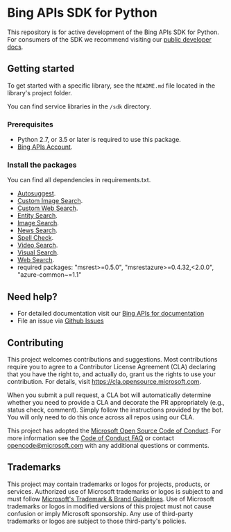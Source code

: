 <!-- Copyright (c) Microsoft Corporation.
 Licensed under the MIT License. -->
# Bing APIs SDK for Python


This repository is for active development of the Bing APIs SDK for Python. For consumers of the SDK we recommend visiting our [public developer docs](https://docs.microsoft.com/en-us/bing/search-apis/).

## Getting started

To get started with a specific library, see the `README.md` file located in the library's project folder.

You can find service libraries in the `/sdk` directory.

### Prerequisites

* Python 2.7, or 3.5 or later is required to use this package.
* [Bing APIs Account](https://aka.ms/bingapisignup).


### Install the packages 

You can find all dependencies in requirements.txt.
* [Autosuggest](https://pypi.org/project/microsoft-bing-autosuggest/).
* [Custom Image Search](https://pypi.org/project/microsoft-bing-customimagesearch/).
* [Custom Web Search](https://pypi.org/project/microsoft-bing-customwebsearch/).
* [Entity Search](https://pypi.org/project/microsoft-bing-entitysearch/).
* [Image Search](https://pypi.org/project/microsoft-bing-imagesearch/).
* [News Search](https://pypi.org/project/microsoft-bing-newssearch/).
* [Spell Check](https://pypi.org/project/microsoft-bing-spellcheck/).
* [Video Search](https://pypi.org/project/microsoft-bing-videosearch/).
* [Visual Search](https://pypi.org/project/microsoft-bing-visualsearch/).
* [Web Search](https://pypi.org/project/microsoft-bing-websearch/).
* required packages: "msrest>=0.5.0", "msrestazure>=0.4.32,<2.0.0", "azure-common~=1.1"

## Need help?

* For detailed documentation visit our [Bing APIs for documentation](https://docs.microsoft.com/en-us/bing/search-apis/)
* File an issue via [Github Issues](https://github.com/microsoft/bing-search-sdk-for-python/issues)



## Contributing

This project welcomes contributions and suggestions.  Most contributions require you to agree to a
Contributor License Agreement (CLA) declaring that you have the right to, and actually do, grant us
the rights to use your contribution. For details, visit https://cla.opensource.microsoft.com.

When you submit a pull request, a CLA bot will automatically determine whether you need to provide
a CLA and decorate the PR appropriately (e.g., status check, comment). Simply follow the instructions
provided by the bot. You will only need to do this once across all repos using our CLA.

This project has adopted the [Microsoft Open Source Code of Conduct](https://opensource.microsoft.com/codeofconduct/).
For more information see the [Code of Conduct FAQ](https://opensource.microsoft.com/codeofconduct/faq/) or
contact [opencode@microsoft.com](mailto:opencode@microsoft.com) with any additional questions or comments.

## Trademarks

This project may contain trademarks or logos for projects, products, or services. Authorized use of Microsoft 
trademarks or logos is subject to and must follow 
[Microsoft's Trademark & Brand Guidelines](https://www.microsoft.com/en-us/legal/intellectualproperty/trademarks/usage/general).
Use of Microsoft trademarks or logos in modified versions of this project must not cause confusion or imply Microsoft sponsorship.
Any use of third-party trademarks or logos are subject to those third-party's policies.
